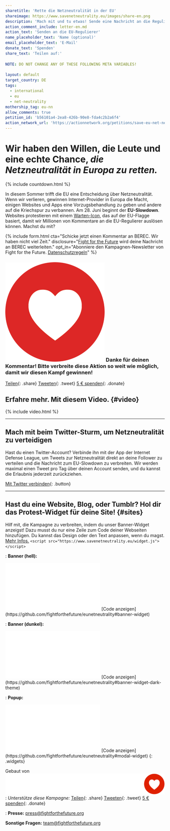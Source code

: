 ```yaml
---
sharetitle: 'Rette die Netzneutralität in der EU'
shareimage: https://www.savenetneutrality.eu/images/share-en.png
description: 'Mach mit und tu etwas! Sende eine Nachricht an die Regulierer.'
action_comment_include: letter-en.md
action_text: 'Senden an die EU-Regulierer'
name_placeholder_text: 'Name (optional)'
email_placeholder_text: 'E-Mail'
donate_text: 'Spenden'
share_text: 'Teilen auf:'

NOTE: DO NOT CHANGE ANY OF THESE FOLLOWING META VARIABLES!

layout: default
target_country: DE
tags:
  - international
  - eu
  - net-neutrality
mothership_tag: eu-nn
allow_comments: true
petition_id: 'b56101a4-2ea8-426b-90e8-fda4c2b2a6f4'
action_network_url: 'https://actionnetwork.org/petitions/save-eu-net-neutrality'
---
```


# Wir haben **den Willen**, **die Leute** und **eine echte Chance**, _die Netzneutralität in Europa zu retten._

{% include countdown.html %}

In diesem Sommer trifft die EU eine Entscheidung über Netzneutralität. Wenn wir verlieren, gewinnen Internet-Provider in Europa die Macht, einigen Websites und Apps eine Vorzugsbehandlung zu geben und andere auf die Kriechspur zu verbannen. Am 28. Juni beginnt der **EU-Slowdown**. Websites protestieren mit einem [Warten-Icon](#sites), das auf der EU-Flagge basiert, damit wir Millionen von Kommentare an die EU-Regulierer auslösen können. Machst du mit?

{% include form.html
  cta="Schicke jetzt einen Kommentar an BEREC. Wir haben nicht viel Zeit."
  disclosure="[Fight for the Future](https://www.fightforthefuture.org) wird deine Nachricht an BEREC weiterleiten."
  opt_in="Abonniere den Kampagnen-Newsletter von Fight for the Future. [Datenschutzregeln](https://www.fightforthefuture.org/privacy)"
%}

### ![](/images/heart.png) Danke für deinen Kommentar! Bitte verbreite diese Aktion so weit wie möglich, damit wir diesen Kampf gewinnen!

[Teilen](https://www.facebook.com/sharer/sharer.php?u=http://www.savenetneutrality.eu){: .share}
[Tweeten](https://twitter.com/intent/tweet?text=http%3A%2F%2Fwww.savenetneutrality.eu){: .tweet}
[5 € spenden](https://donate.fightforthefuture.org/?tag=eu-nn){: .donate}

## Erfahre mehr. Mit diesem Video. {#video}

{% include video.html %}

----

## Mach mit beim Twitter-Sturm, um Netzneutralität zu verteidigen

Hast du einen Twitter-Account? Verbinde ihn mit der App der Internet Defense League, um Tweets zur Netzneutralität direkt an deine Follower zu verteilen und die Nachricht zum EU-Slowdown zu verbreiten. Wir werden maximal einen Tweet pro Tag über deinen Account senden, und du kannst die Erlaubnis jederzeit zurückziehen.

[Mit Twitter verbinden](#twitter){: .button}

----

## Hast du eine Website, Blog, oder Tumblr? Hol dir das Protest-Widget für deine Site! {#sites}

Hilf mit, die Kampagne zu verbreiten, indem du unser Banner-Widget anzeigst! Dazu musst du nur eine Zeile zum Code deiner Webseiten hinzufügen. Du kannst das Design oder den Text anpassen, wenn du magst. [Mehr Infos.](https://github.com/fightforthefuture/eunetneutrality#embed-the-widget-on-your-site) `<script src="https://www.savenetneutrality.eu/widget.js"></script>`

: **Banner (hell):**
  <iframe frameborder="0" src="/widget/banner/index.html#demo"></iframe>
  [Code anzeigen](https://github.com/fightforthefuture/eunetneutrality#banner-widget)

: **Banner (dunkel):**
  <iframe frameborder="0" src="/widget/banner/index.html#demo-dark"></iframe>
  [Code anzeigen](https://github.com/fightforthefuture/eunetneutrality#banner-widget-dark-theme)

: **Popup:**
  <iframe frameborder="0" src="/widget/modal/index.html#demo"></iframe>
  [Code anzeigen](https://github.com/fightforthefuture/eunetneutrality#modal-widget)
{: .widgets}

Gebaut von ![](images/fftf-footer-logo.png)
: _Unterstütze diese Kampagne:_
  [Teilen](https://www.facebook.com/sharer/sharer.php?u=http://www.savenetneutrality.eu){: .share}
  [Tweeten](https://twitter.com/intent/tweet?text=http%3A%2F%2Fwww.savenetneutrality.eu){: .tweet}
  [5 € spenden](https://donate.fightforthefuture.org/?tag=eu-nn){: .donate}

: **Presse:** [press@fightforthefuture.org](mailto:press@fightforthefuture.org)

  **Sonstige Fragen:** [team@fightforthefuture.org](mailto:team@fightforthefuture.org)

